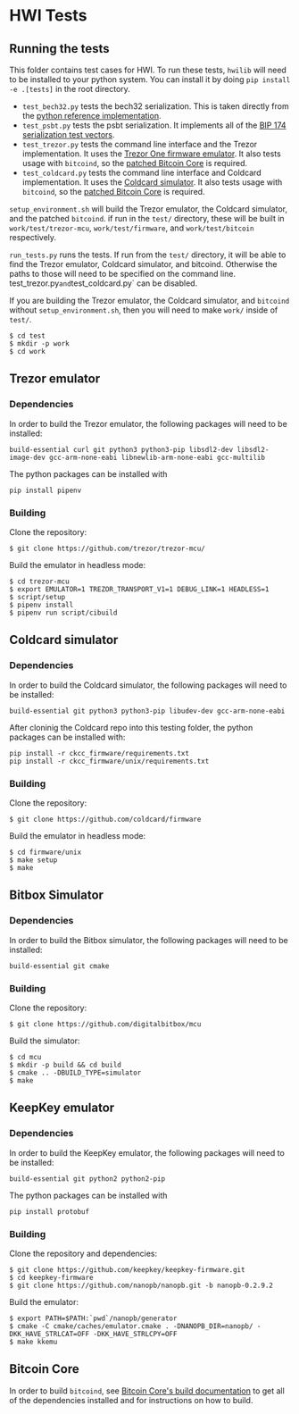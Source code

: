 # HWI Tests

## Running the tests

This folder contains test cases for HWI. To run these tests, `hwilib` will need to be installed to your python system. You can install it by doing `pip install -e .[tests]` in the root directory.

- `test_bech32.py` tests the bech32 serialization.
This is taken directly from the [python reference implementation](https://github.com/sipa/bech32/blob/master/ref/python/tests.py).
- `test_psbt.py` tests the psbt serialization.
It implements all of the [BIP 174 serialization test vectors](https://github.com/bitcoin/bips/blob/master/bip-0174.mediawiki#Test_Vectors).
- `test_trezor.py` tests the command line interface and the Trezor implementation.
It uses the [Trezor One firmware emulator](https://github.com/trezor/trezor-mcu/#building-for-development).
It also tests usage with `bitcoind`, so the [patched Bitcoin Core](../docs/bitcoin-core-usage.md#bitcoin-core) is required.
- `test_coldcard.py` tests the command line interface and Coldcard implementation.
It uses the [Coldcard simulator](https://github.com/Coldcard/firmware/tree/master/unix#coldcard-desktop-simulator).
It also tests usage with `bitcoind`, so the [patched Bitcoin Core](../docs/bitcoin-core-usage.md#bitcoin-core) is required.

`setup_environment.sh` will build the Trezor emulator, the Coldcard simulator, and the patched `bitcoind`.
if run in the `test/` directory, these will be built in `work/test/trezor-mcu`, `work/test/firmware`, and `work/test/bitcoin` respectively.

`run_tests.py` runs the tests. If run from the `test/` directory, it will be able to find the Trezor emulator, Coldcard simulator, and bitcoind.
Otherwise the paths to those will need to be specified on the command line.
test_trezor.py` and `test_coldcard.py` can be disabled.

If you are building the Trezor emulator, the Coldcard simulator, and `bitcoind` without `setup_environment.sh`, then you will need to make `work/` inside of `test/`.

```
$ cd test
$ mkdir -p work
$ cd work
```

## Trezor emulator

### Dependencies

In order to build the Trezor emulator, the following packages will need to be installed:

```
build-essential curl git python3 python3-pip libsdl2-dev libsdl2-image-dev gcc-arm-none-eabi libnewlib-arm-none-eabi gcc-multilib
```

The python packages can be installed with

```
pip install pipenv
```

### Building

Clone the repository:

```
$ git clone https://github.com/trezor/trezor-mcu/
```

Build the emulator in headless mode:

```
$ cd trezor-mcu
$ export EMULATOR=1 TREZOR_TRANSPORT_V1=1 DEBUG_LINK=1 HEADLESS=1
$ script/setup
$ pipenv install
$ pipenv run script/cibuild
```

## Coldcard simulator

### Dependencies

In order to build the Coldcard simulator, the following packages will need to be installed:

```
build-essential git python3 python3-pip libudev-dev gcc-arm-none-eabi
```

After cloninig the Coldcard repo into this testing folder, the python packages can be installed with:

```
pip install -r ckcc_firmware/requirements.txt
pip install -r ckcc_firmware/unix/requirements.txt
```

### Building

Clone the repository:

```
$ git clone https://github.com/coldcard/firmware
```

Build the emulator in headless mode:

```
$ cd firmware/unix
$ make setup
$ make
```

## Bitbox Simulator

### Dependencies

In order to build the Bitbox simulator, the following packages will need to be installed:

```
build-essential git cmake
```

### Building

Clone the repository:

```
$ git clone https://github.com/digitalbitbox/mcu
```

Build the simulator:

```
$ cd mcu
$ mkdir -p build && cd build
$ cmake .. -DBUILD_TYPE=simulator
$ make
```

## KeepKey emulator

### Dependencies

In order to build the KeepKey emulator, the following packages will need to be installed:

```
build-essential git python2 python2-pip
```

The python packages can be installed with

```
pip install protobuf
```

### Building

Clone the repository and dependencies:

```
$ git clone https://github.com/keepkey/keepkey-firmware.git
$ cd keepkey-firmware
$ git clone https://github.com/nanopb/nanopb.git -b nanopb-0.2.9.2
```

Build the emulator:

```
$ export PATH=$PATH:`pwd`/nanopb/generator
$ cmake -C cmake/caches/emulator.cmake . -DNANOPB_DIR=nanopb/ -DKK_HAVE_STRLCAT=OFF -DKK_HAVE_STRLCPY=OFF
$ make kkemu
```

## Bitcoin Core

In order to build `bitcoind`, see [Bitcoin Core's build documentation](https://github.com/bitcoin/bitcoin/blob/master/doc/build-unix.md#linux-distribution-specific-instructions) to get all of the dependencies installed and for instructions on how to build.
